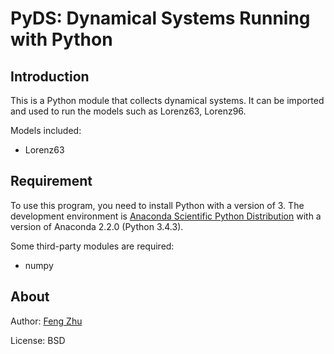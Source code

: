 # PyDS: Dynamical Systems Running with Python

## Introduction

This is a Python module that collects dynamical systems.
It can be imported and used to run the models such as Lorenz63, Lorenz96.

Models included:
+ Lorenz63


## Requirement

To use this program, you need to install Python with a version of 3.
The development environment is [Anaconda Scientific Python Distribution](http://continuum.io)
with a version of Anaconda 2.2.0 (Python 3.4.3).

Some third-party modules are required:
+ numpy


## About

Author: [Feng Zhu](feng.zhu@wisc.edu)

License: BSD
